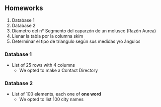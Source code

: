 ## Homeworks
1. Database 1
2. Database 2
3. Diametro del n° Segmento del caparzón de un molusco (Razón Aurea)
4. Llenar la tabla por la columna skim
5. Determinar el tipo de triangulo según sus medidas y/o ángulos 

### Database 1
- List of 25 rows with 4 columns
  + We opted to make a Contact Directory

### Database 2
- List of 100 elements, each one of **one word**
  + We opted to list 100 city names
